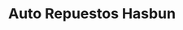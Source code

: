 ---
title: "Auto Repuestos Hasbun"
url: /sonsonate/auto-repuestos-hasbun/
shop: piezas de automóviles
---